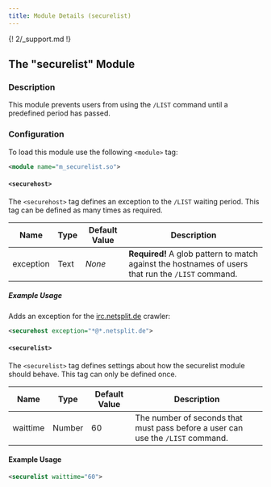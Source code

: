 ```yaml
---
title: Module Details (securelist)
---
```


{! 2/_support.md !}

## The "securelist" Module

### Description

This module prevents users from using the `/LIST` command until a predefined period has passed.

### Configuration

To load this module use the following `<module>` tag:

```xml
<module name="m_securelist.so">
```

#### `<securehost>`

The `<securehost>` tag defines an exception to the `/LIST` waiting period. This tag can be defined as many times as required.

Name      | Type | Default Value | Description
--------- | ---- | ------------- | -----------
exception | Text | *None*        | **Required!** A glob pattern to match against the hostnames of users that run the `/LIST` command.

##### Example Usage

Adds an exception for the [irc.netsplit.de](http://irc.netsplit.de) crawler:

```xml
<securehost exception="*@*.netsplit.de">
```

#### `<securelist>`

The `<securelist>` tag defines settings about how the securelist module should behave. This tag can only be defined once.

Name     | Type   | Default Value | Description
-------- | ------ | ------------- | -----------
waittime | Number | 60            | The number of seconds that must pass before a user can use the `/LIST` command.

#### Example Usage

```xml
<securelist waittime="60">
```
